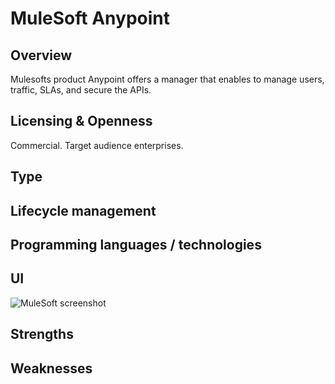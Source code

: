 # MuleSoft Anypoint

## Overview
Mulesofts product Anypoint offers a manager that enables to manage users, traffic, SLAs, and secure the APIs.

## Licensing & Openness
Commercial. Target audience enterprises.

## Type

## Lifecycle management

## Programming languages / technologies

## UI
![MuleSoft screenshot](https://hackpad-attachments.s3.amazonaws.com/hackpad.com_XXSctw9HGUO_p.373935_1429884749984_TN-142234_MuleSoft-Anypoint-API-Manager.jpg)

## Strengths

## Weaknesses
